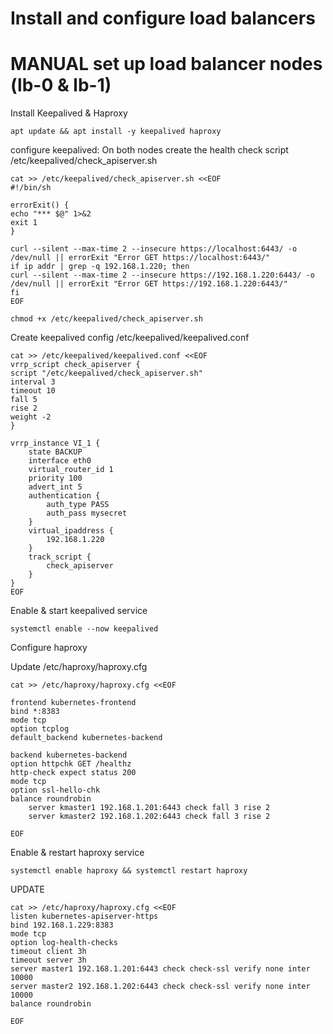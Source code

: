 # Install and configure load balancers









# MANUAL set up load balancer nodes (lb-0 & lb-1)

Install Keepalived & Haproxy

    apt update && apt install -y keepalived haproxy

configure keepalived: On both nodes create the health check script /etc/keepalived/check_apiserver.sh

    cat >> /etc/keepalived/check_apiserver.sh <<EOF
    #!/bin/sh

    errorExit() {
    echo "*** $@" 1>&2
    exit 1
    }

    curl --silent --max-time 2 --insecure https://localhost:6443/ -o /dev/null || errorExit "Error GET https://localhost:6443/"
    if ip addr | grep -q 192.168.1.220; then
    curl --silent --max-time 2 --insecure https://192.168.1.220:6443/ -o /dev/null || errorExit "Error GET https://192.168.1.220:6443/"
    fi
    EOF

    chmod +x /etc/keepalived/check_apiserver.sh

Create keepalived config /etc/keepalived/keepalived.conf

    cat >> /etc/keepalived/keepalived.conf <<EOF
    vrrp_script check_apiserver {
    script "/etc/keepalived/check_apiserver.sh"
    interval 3
    timeout 10
    fall 5
    rise 2
    weight -2
    }

    vrrp_instance VI_1 {
        state BACKUP
        interface eth0
        virtual_router_id 1
        priority 100
        advert_int 5
        authentication {
            auth_type PASS
            auth_pass mysecret
        }
        virtual_ipaddress {
            192.168.1.220
        }
        track_script {
            check_apiserver
        }
    }
    EOF

Enable & start keepalived service

    systemctl enable --now keepalived

Configure haproxy

Update /etc/haproxy/haproxy.cfg

    cat >> /etc/haproxy/haproxy.cfg <<EOF

    frontend kubernetes-frontend
    bind *:8383
    mode tcp
    option tcplog
    default_backend kubernetes-backend

    backend kubernetes-backend
    option httpchk GET /healthz
    http-check expect status 200
    mode tcp
    option ssl-hello-chk
    balance roundrobin
        server kmaster1 192.168.1.201:6443 check fall 3 rise 2
        server kmaster2 192.168.1.202:6443 check fall 3 rise 2

    EOF

Enable & restart haproxy service

    systemctl enable haproxy && systemctl restart haproxy





UPDATE

    cat >> /etc/haproxy/haproxy.cfg <<EOF
    listen kubernetes-apiserver-https
    bind 192.168.1.229:8383
    mode tcp
    option log-health-checks
    timeout client 3h
    timeout server 3h
    server master1 192.168.1.201:6443 check check-ssl verify none inter 10000
    server master2 192.168.1.202:6443 check check-ssl verify none inter 10000
    balance roundrobin

    EOF